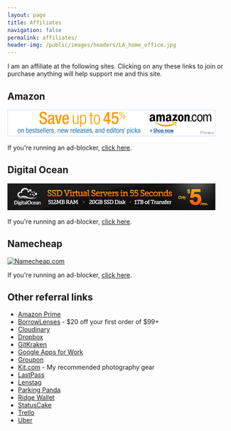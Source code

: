 ```yaml
---
layout: page
title: Affiliates
navigation: false
permalink: affiliates/
header-img: /public/images/headers/LA_home_office.jpg
---
```


I am an affiliate at the following sites. Clicking on any these links to join or purchase anything will help support me and this site.

## Amazon

<a href="http://www.amazon.com/b/ref=as_sl_pc_tf_lc?node=283155&tag=sunpech-20&camp=15329&creative=394453&linkCode=ur1&adid=198E6BMHT8CTQ90TFSZM&&ref-refURL=http%3A%2F%2Frcm-na.amazon-adsystem.com%2Fe%2Fcm%3Ft%3Dsunpech-20%26o%3D1%26p%3D26%26l%3Dur1%26category%3Dbooks%26banner%3D07A5YDZW1YN7CT62EMR2%26f%3Difr%26linkID%3DKBWCIBZRYKDS76JJ"><img src="/public/images/affiliates/amazon-468x60.gif" width="468" height="60" alt="Amazon" border="0" /></a>

If you're running an ad-blocker, [click here](http://www.amazon.com/b/ref=as_sl_pc_tf_lc?node=283155&tag=sunpech-20&camp=15329&creative=394453&linkCode=ur1&adid=198E6BMHT8CTQ90TFSZM&&ref-refURL=http%3A%2F%2Frcm-na.amazon-adsystem.com%2Fe%2Fcm%3Ft%3Dsunpech-20%26o%3D1%26p%3D26%26l%3Dur1%26category%3Dbooks%26banner%3D07A5YDZW1YN7CT62EMR2%26f%3Difr%26linkID%3DKBWCIBZRYKDS76JJ).

## Digital Ocean

<a href="https://www.digitalocean.com/?refcode=cbdbc78d2cc8"><img src="/public/images/affiliates/ssd-virtual-servers-banner-468x60.jpg" alt="Digital Ocean" border="0" width="468" height="60" /></a>

If you're  running an ad-blocker, [click here](https://www.digitalocean.com/?refcode=cbdbc78d2cc8).

## Namecheap

<a href="https://www.namecheap.com/?aff=63676"><img src="http://files.namecheap.com/graphics/linkus/468x60-4.gif" width="468" height="60" border="0" alt="Namecheap.com"></a>

If you're  running an ad-blocker, [click here](https://www.namecheap.com/?aff=63676).

## Other referral links

* [Amazon Prime](http://www.amazon.com/dp/B00DBYBNEE?_encoding=UTF8&ref=mrp_10002_shr_cpbd_rf_d&refcust=AZGEHQ225EO67OKL5ORKHN6IYE)
* [BorrowLenses](https://www.talkable.com/x/ECqWAZ) - $20 off your first order of $99+
* [Cloudinary](http://cloudinary.com/invites/lpov9zyyucivvxsnalc5/ehbqvpqromhkepo5z5yd)
* [Dropbox](https://db.tt/pHCTifn)
* [GitKraken](https://www.gitkraken.com/invite/28dNjYLM)
* [Google Apps for Work](https://goo.gl/PsqXKA)
* [Groupon](https://www.groupon.com/visitor_referral/h/6f92ebed-203f-48bb-a581-2ae84791f038)
* [Kit.com](https://kit.com/sunpech) - My recommended photography gear
* [LastPass](https://lastpass.com/f?3306226)
* [Lenstag](https://www.lenstag.com/invite/7gb07)
* [Parking Panda](https://www.parkingpanda.com/invite/sunpech)
* [Ridge Wallet](https://www.talkable.com/x/oH7Er3)
* [StatusCake](https://www.statuscake.com/?aff=22752)
* [Trello](https://trello.com/sunpech/recommend)
* [Uber](https://www.uber.com/invite/ubersunpech)
